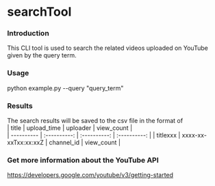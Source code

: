 # searchTool

### Introduction  
This CLI tool is used to search the related videos uploaded on YouTube given by the query term.
### Usage  
python example.py --query "query_term"  
### Results  
The search results will be saved to the csv file in the format of    
| title | upload_time | uploader | view_count |  
| ---------- | :----------: | :----------: | :----------: |
| titlexxx | xxxx-xx-xxTxx:xx:xxZ | channel_id | view_count | 
### Get more information about the YouTube API    
https://developers.google.com/youtube/v3/getting-started

